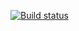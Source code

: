 [![Build status](https://ci.appveyor.com/api/projects/status/bx7gh7cyw75qvy87?svg=true)](https://ci.appveyor.com/project/VeraOm/aqa-2-2-selenide)